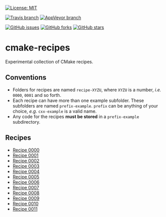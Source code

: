 [![License: MIT](https://img.shields.io/badge/license-MIT-blue.svg?style=flat-square)](https://raw.githubusercontent.com/bast/cmake-recipes/master/LICENSE)

[![Travis branch](https://img.shields.io/travis/bast/cmake-recipes/master.svg?style=flat-square)](https://travis-ci.org/bast/cmake-recipes)
[![AppVeyor branch](https://img.shields.io/appveyor/ci/bast/cmake-recipes/master.svg?style=flat-square)](https://ci.appveyor.com/project/bast/cmake-recipes/branch/master)

[![GitHub issues](https://img.shields.io/github/issues/bast/cmake-recipes.svg?style=flat-square)](https://github.com/bast/cmake-recipes/issues)
[![GitHub forks](https://img.shields.io/github/forks/bast/cmake-recipes.svg?style=flat-square)](https://github.com/bast/cmake-recipes/network)
[![GitHub stars](https://img.shields.io/github/stars/bast/cmake-recipes.svg?style=flat-square)](https://github.com/bast/cmake-recipes/stargazers)

# cmake-recipes

Experimental collection of CMake recipes.

## Conventions

- Folders for recipes are named `recipe-XYZU`, where `XYZU` is a number, _i.e._ `0000`, `0001` and so forth.
- Each recipe can have more than one example subfolder. These subfolders are named `prefix-example`. `prefix` can be anything of your choice, _e.g._ `cxx-example` is a valid name.
- Any code for the recipes **must be stored** in a `prefix-example` subdirectory.

## Recipes

- [Recipe 0000](recipe-0000/README.md)
- [Recipe 0001](recipe-0001/README.md)
- [Recipe 0002](recipe-0002/README.md)
- [Recipe 0003](recipe-0003/README.md)
- [Recipe 0004](recipe-0004/README.md)
- [Recipe 0005](recipe-0005/README.md)
- [Recipe 0006](recipe-0006/README.md)
- [Recipe 0007](recipe-0007/README.md)
- [Recipe 0008](recipe-0008/README.md)
- [Recipe 0009](recipe-0009/README.md)
- [Recipe 0010](recipe-0010/README.md)
- [Recipe 0011](recipe-0011/README.md)
